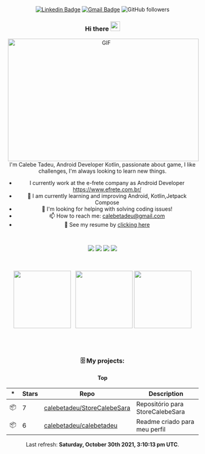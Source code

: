 <div align="center">
 
 [![Linkedin Badge](https://img.shields.io/badge/-Calebe%20Tadeu-blue?style=flat-square&logo=Linkedin&logoColor=white&link=www.linkedin.com/in/calebe-tadeu-webdeveloper
)](www.linkedin.com/in/calebe-tadeu-webdeveloper
) [![Gmail Badge](https://img.shields.io/badge/-calebetadeu@gmail.com-c14438?style=flat-square&logo=Gmail&logoColor=white&link=mailto:calebetadeu@gmail.com)](mailto:calebetadeu@gmail.com)
![GitHub followers](https://img.shields.io/github/followers/calebetadeu?style=social)




### Hi there <img src="https://media.giphy.com/media/hvRJCLFzcasrR4ia7z/giphy.gif" width="25px">

<img align="right" alt="GIF" src="https://github.com/abhisheknaiidu/abhisheknaiidu/raw/master/code.gif?raw=true" width="500" height="320" />

<br/>

I'm Calebe Tadeu, Android Developer Kotlin, passionate about game, I like challenges, I'm always looking to learn new things.
<br/>


- I currently work at the e-frete company as Android Developer https://www.efrete.com.br/
- 🔭 I am currently learning and improving Android, Kotlin,Jetpack Compose 
- 🤔 I'm looking for helping with solving coding issues!
- 📫 How to reach me: calebetadeu@gmail.com
- 📝 See my resume by <a  target="blank" href="https://www.canva.com/design/DAEuQtvrnqI/oxPc3VR6EmJagqvxzchmwA/view?utm_content=DAEuQtvrnqI&utm_campaign=designshare&utm_medium=link&utm_source=sharebutton">clicking here</a>

<br/>

<div align="center"> 
 
 ![](https://img.shields.io/badge/OS-Linux-informational?style=flat&logo=<LOGO_NAME>&logoColor=white&color=2bbc8a)
 ![](https://img.shields.io/badge/Editor-VSCode-informational?style=flat&logo=<LOGO_NAME>&logoColor=white&color=2bbc8a)
 ![](https://img.shields.io/badge/Code-Javascript&&TypeScript-informational?style=flat&logo=<LOGO_NAME>&logoColor=white&color=2bbc8a)
 ![](https://img.shields.io/badge/Interest-React&&Nextjs-informational?style=flat&logo=<LOGO_NAME>&logoColor=white&color=2bbc8a)
 
</div>


<br/>

<br/>


 <div align="center">
   
 </div>
 
 <div  align="center">
 <a href="https://github.com/calebetadeu"></a>
     <img height="150em" src="https://github-readme-stats.vercel.app/api?username=calebetadeu&hide_border=true&show_icons=true&theme=nightowl&include_all_commits=true&count_private=true"/> &nbsp;
     <img height="150em" src="https://github-readme-streak-stats.herokuapp.com/?user=calebetadeu&hide_border=true&theme=nightowl&show_icons=true"/>
     <img height="150em" src="https://github-readme-stats.vercel.app/api/top-langs/?username=calebetadeu&layout=compact&count_private=true&hide_border=true&theme=nightowl&show_icons=true">
</div>
 
  <br><br>
### 🗄 My projects:

#### Top
|*|Stars|Repo|Description|
|---|---|---|---|
| 📦 | 7 | [calebetadeu/StoreCalebeSara](https://github.com/calebetadeu/StoreCalebeSara) | Repositório para StoreCalebeSara  |
| 📦 | 6 | [calebetadeu/calebetadeu](https://github.com/calebetadeu/calebetadeu) | Readme criado para meu perfil |


<p align="center">Last refresh: <b>Saturday, October 30th 2021, 3:10:13 pm UTC</b>. </p>
 
 

